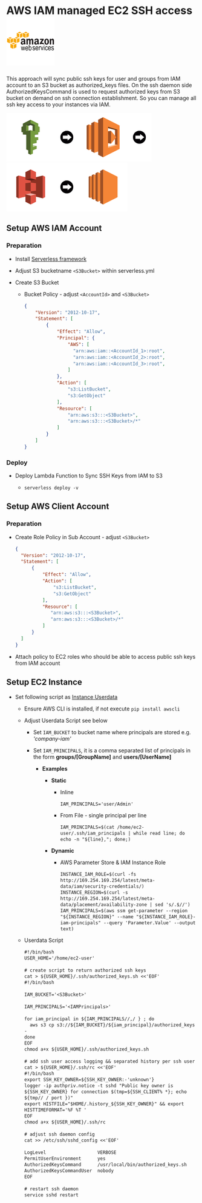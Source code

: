 # AWS IAM managed EC2 SSH access <img src="docs/aws-icon.png" height="128"/>

This approach will sync public ssh keys for user and groups from IAM account to an S3 bucket as authorized_keys files. On the ssh daemon side AuthorizedKeysCommand is used to request authorized keys from S3 bucket on demand on ssh connection establishment. So you can manage all ssh key access to your instances via IAM.

<img src="docs/aws-iam-icon.png" height="128"/><img src="docs/arrow-right.png" height="128"/><img src="docs/aws-lambda-icon.png" height="128"/><img src="docs/arrow-right.png" height="128"/><img src="docs/aws-s3-icon.png" height="128"/><img src="docs/arrow-right.png" height="128"/><img src="docs/aws-ec2-icon.png" height="128"/>


## Setup AWS IAM Account

### Preparation

- Install [Serverless framework](https://serverless.com/framework/docs/getting-started/)
- Adjust S3 bucketname `<S3Bucket>` within serverless.yml
- Create S3 Bucket

  - Bucket Policy - adjust `<AccountId>` and `<S3Bucket>`

    ```json
    {
        "Version": "2012-10-17",
        "Statement": [
            {
                "Effect": "Allow",
                "Principal": {
                    "AWS": [
                      "arn:aws:iam::<AccountId_1>:root",
                      "arn:aws:iam::<AccountId_2>:root",
                      "arn:aws:iam::<AccountId_3>:root",
                    ]
                },
                "Action": [
                    "s3:ListBucket",
                    "s3:GetObject"
                ],
                "Resource": [
                    "arn:aws:s3:::<S3Bucket>",
                    "arn:aws:s3:::<S3Bucket>/*"
                ]
            }
        ]
    }
    ```

### Deploy

- Deploy Lambda Function to Sync SSH Keys from IAM to S3

  - `serverless deploy -v`

## Setup AWS Client Account

### Preparation

- Create Role Policy in Sub Account - adjust `<S3Bucket>`

  ```json
  {
    "Version": "2012-10-17",
    "Statement": [
        {
            "Effect": "Allow",
            "Action": [
                "s3:ListBucket",
                "s3:GetObject"
            ],
            "Resource": [
               "arn:aws:s3:::<S3Bucket>",
               "arn:aws:s3:::<S3Bucket>/*"
            ]
        }
    ]
  }
  ```

- Attach policy to EC2 roles who should be able to access public ssh keys from IAM account

## Setup EC2 Instance

- Set following script as [Instance Userdata](http://docs.aws.amazon.com/AWSEC2/latest/UserGuide/user-data.html)

  - Ensure AWS CLI is installed, if not execute `pip install awscli`

  - Adjust Userdata Script see below

    - Set `IAM_BUCKET` to bucket name where principals are stored e.g. _'company-iam'_

    - Set `IAM_PRINCIPALS`, it is a comma separated list of principals in the form **groups/[GroupName]** and **users/[UserName]**
    
      - **Examples**

        - **Static**

          - Inline

            ```shell
            IAM_PRINCIPALS='user/Admin'
            ```

          - From File - single principal per line

            ```shell
            IAM_PRINCIPALS=$(cat /home/ec2-user/.ssh/iam_principals | while read line; do echo -n "${line},"; done;)
            ```

        - **Dynamic**

          - AWS Parameter Store & IAM Instance Role

            ```shell
            INSTANCE_IAM_ROLE=$(curl -fs http://169.254.169.254/latest/meta-data/iam/security-credentials/)
            INSTANCE_REGION=$(curl -s http://169.254.169.254/latest/meta-data/placement/availability-zone | sed 's/.$//')
            IAM_PRINCIPALS=$(aws ssm get-parameter --region "${INSTANCE_REGION}" --name "${INSTANCE_IAM_ROLE}-iam-principals" --query 'Parameter.Value' --output text)
            ```

  - Userdata Script

    ```shell
    #!/bin/bash
    USER_HOME='/home/ec2-user'

    # create script to return authorized ssh keys
    cat > ${USER_HOME}/.ssh/authorized_keys.sh <<'EOF'
    #!/bin/bash

    IAM_BUCKET='<S3Bucket>'

    IAM_PRINCIPALS='<IAMPrincipals>'

    for iam_principal in ${IAM_PRINCIPALS//,/ } ; do 
      aws s3 cp s3://${IAM_BUCKET}/${iam_principal}/authorized_keys -
    done
    EOF
    chmod a+x ${USER_HOME}/.ssh/authorized_keys.sh

    # add ssh user access logging && separated history per ssh user
    cat > ${USER_HOME}/.ssh/rc <<'EOF'
    #!/bin/bash
    export SSH_KEY_OWNER=${SSH_KEY_OWNER:-'unknown'}
    logger -ip authpriv.notice -t sshd "Public key owner is ${SSH_KEY_OWNER} for connection $(tmp=${SSH_CLIENT% *}; echo ${tmp// / port })"
    export HISTFILE="$HOME/.history_${SSH_KEY_OWNER}" && export HISTTIMEFORMAT='%F %T '
    EOF
    chmod a+x ${USER_HOME}/.ssh/rc

    # adjust ssh daemon config
    cat >> /etc/ssh/sshd_config <<'EOF' 

    LogLevel                   VERBOSE
    PermitUserEnvironment      yes
    AuthorizedKeysCommand      /usr/local/bin/authorized_keys.sh
    AuthorizedKeysCommandUser  nobody
    EOF

    # restart ssh daemon
    service sshd restart
    ```
